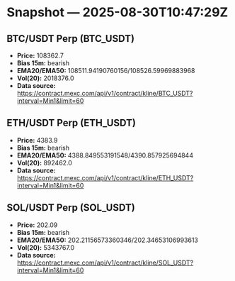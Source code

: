 # Snapshot — 2025-08-30T10:47:29Z

## BTC/USDT Perp (BTC_USDT)
- **Price:** 108362.7
- **Bias 15m:** bearish
- **EMA20/EMA50:** 108511.94190760156/108526.59969883968
- **Vol(20):** 2018376.0
- **Data source:** https://contract.mexc.com/api/v1/contract/kline/BTC_USDT?interval=Min1&limit=60

## ETH/USDT Perp (ETH_USDT)
- **Price:** 4383.9
- **Bias 15m:** bearish
- **EMA20/EMA50:** 4388.849553191548/4390.857925694844
- **Vol(20):** 892462.0
- **Data source:** https://contract.mexc.com/api/v1/contract/kline/ETH_USDT?interval=Min1&limit=60

## SOL/USDT Perp (SOL_USDT)
- **Price:** 202.09
- **Bias 15m:** bearish
- **EMA20/EMA50:** 202.21156573360346/202.34653106993613
- **Vol(20):** 5343767.0
- **Data source:** https://contract.mexc.com/api/v1/contract/kline/SOL_USDT?interval=Min1&limit=60
